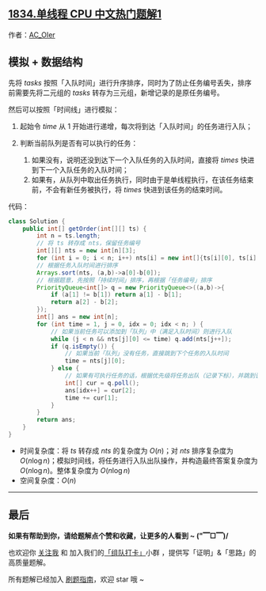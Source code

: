 ## [1834.单线程 CPU 中文热门题解1](https://leetcode.cn/problems/single-threaded-cpu/solutions/100000/gong-shui-san-xie-shu-ju-jie-gou-yun-yon-1qk0)

作者：[AC_OIer](https://leetcode.cn/u/AC_OIer)
## 模拟 + 数据结构

先将 $tasks$ 按照「入队时间」进行升序排序，同时为了防止任务编号丢失，排序前需要先将二元组的 $tasks$ 转存为三元组，新增记录的是原任务编号。

然后可以按照「时间线」进行模拟：

1. 起始令 $time$ 从 $1$ 开始进行递增，每次将到达「入队时间」的任务进行入队；

2. 判断当前队列是否有可以执行的任务：
   1. 如果没有，说明还没到达下一个入队任务的入队时间，直接将 $times$ 快进到下一个入队任务的入队时间；
   2. 如果有，从队列中取出任务执行，同时由于是单线程执行，在该任务结束前，不会有新任务被执行，将 $times$ 快进到该任务的结束时间。

代码：
```Java []
class Solution {
    public int[] getOrder(int[][] ts) {
        int n = ts.length;
        // 将 ts 转存成 nts，保留任务编号
        int[][] nts = new int[n][3];
        for (int i = 0; i < n; i++) nts[i] = new int[]{ts[i][0], ts[i][1], i};
        // 根据任务入队时间进行排序
        Arrays.sort(nts, (a,b)->a[0]-b[0]);
        // 根据题意，先按照「持续时间」排序，再根据「任务编号」排序
        PriorityQueue<int[]> q = new PriorityQueue<>((a,b)->{
            if (a[1] != b[1]) return a[1] - b[1];
            return a[2] - b[2];
        });
        int[] ans = new int[n];
        for (int time = 1, j = 0, idx = 0; idx < n; ) {
        	// 如果当前任务可以添加到「队列」中（满足入队时间）则进行入队
            while (j < n && nts[j][0] <= time) q.add(nts[j++]);
            if (q.isEmpty()) {
	            // 如果当前「队列」没有任务，直接跳到下个任务的入队时间
                time = nts[j][0];
            } else {
            	// 如果有可执行任务的话，根据优先级将任务出队（记录下标），并跳到该任务完成时间点
                int[] cur = q.poll();
                ans[idx++] = cur[2];
                time += cur[1];
            }
        }
        return ans;
    }
}
```
* 时间复杂度：将 $ts$ 转存成 $nts$ 的复杂度为 $O(n)$；对 $nts$ 排序复杂度为 $O(n\log{n})$；模拟时间线，将任务进行入队出队操作，并构造最终答案复杂度为 $O(n\log{n})$。整体复杂度为 $O(n\log{n})$
* 空间复杂度：$O(n)$

---

## 最后

**如果有帮助到你，请给题解点个赞和收藏，让更多的人看到 ~ ("▔□▔)/**

也欢迎你 [关注我](https://oscimg.oschina.net/oscnet/up-19688dc1af05cf8bdea43b2a863038ab9e5.png) 和 加入我们的[「组队打卡」](https://leetcode-cn.com/u/ac_oier/)小群 ，提供写「证明」&「思路」的高质量题解。

所有题解已经加入 [刷题指南](https://github.com/SharingSource/LogicStack-LeetCode/wiki)，欢迎 star 哦 ~ 